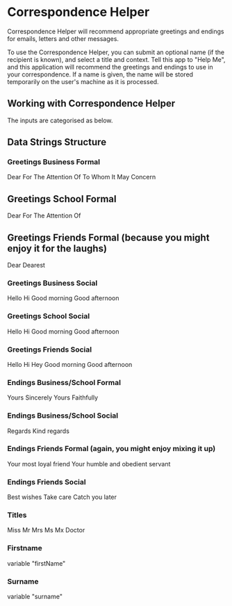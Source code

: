# Correspondence Helper
Correspondence Helper will recommend appropriate greetings and endings for emails, letters and other messages.

To use the Correspondence Helper, you can submit an optional name (if the recipient is known), and select a title and context. 
Tell this app to "Help Me", and this application will recommend the greetings and endings to use in your correspondence. 
If a name is given, the name will be stored temporarily on the user's machine as it is processed.

## Working with Correspondence Helper
The inputs are categorised as below.

## Data Strings Structure

### Greetings Business Formal
Dear 
For The Attention Of
To Whom It May Concern

## Greetings School Formal
Dear 
For The Attention Of

## Greetings Friends Formal (because you might enjoy it for the laughs)
Dear
Dearest

### Greetings Business Social
Hello
Hi
Good morning
Good afternoon

### Greetings School Social
Hello
Hi
Good morning
Good afternoon

### Greetings Friends Social
Hello
Hi
Hey
Good morning
Good afternoon

### Endings Business/School Formal
Yours Sincerely
Yours Faithfully

### Endings Business/School Social
Regards
Kind regards

### Endings Friends Formal (again, you might enjoy mixing it up)
Your most loyal friend
Your humble and obedient servant

### Endings Friends Social
Best wishes
Take care
Catch you later

### Titles
Miss
Mr
Mrs
Ms
Mx
Doctor

### Firstname
variable "firstName"

### Surname
variable "surname"
